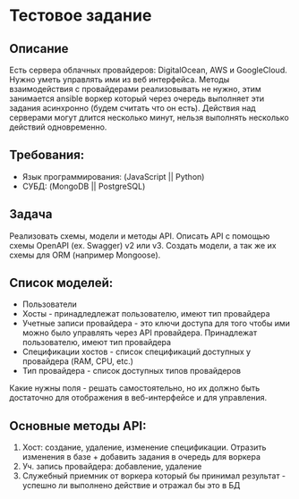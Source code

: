 # Тестовое задание

## Описание
Есть сервера облачных провайдеров: DigitalOcean, AWS и GoogleCloud.
Нужно уметь управлять ими из веб интерфейса. Методы взаимодействия с провайдерами реализовывать не нужно, этим занимается ansible воркер который через очередь выполняет эти задания асинхронно (будем считать что он есть).
Действия над серверами могут длится несколько минут, нельзя выполнять несколько действий
одновременно.

## Требования:

 - Язык программирования: (JavaScript || Python)
 - СУБД: (MongoDB || PostgreSQL)

## Задача

Реализовать схемы, модели и методы API. Описать API с помощью схемы OpenAPI (ex. Swagger) v2 или v3. Cоздать модели, а так же их схемы для ORM (например Mongoose).

## Список моделей:

- Пользователи
- Хосты - принадледлежат пользователю, имеют тип провайдера
- Учетные записи провайдера - это ключи доступа для того чтобы ими можно было управлять через API провайдера. Принадлежат пользователю, имеют тип провайдера
- Спецификации хостов - список спецификаций доступных у провайдера (RAM, CPU, etc.)
- Тип провайдера - список доступных типов провайдеров

Какие нужны поля - решать самостоятельно, но их должно быть достаточно для отображения в веб-интерфейсе и для управления.

## Основные методы API:

1. Хост: создание, удаление, изменение спецификации. Отразить изменения в базе + добавить задания в очередь для воркера
2. Уч. запись провайдера: добавление, удаление
3. Служебный приемник от воркера который бы принимал результат - успешно ли выполнено действие и отражал бы это в БД
